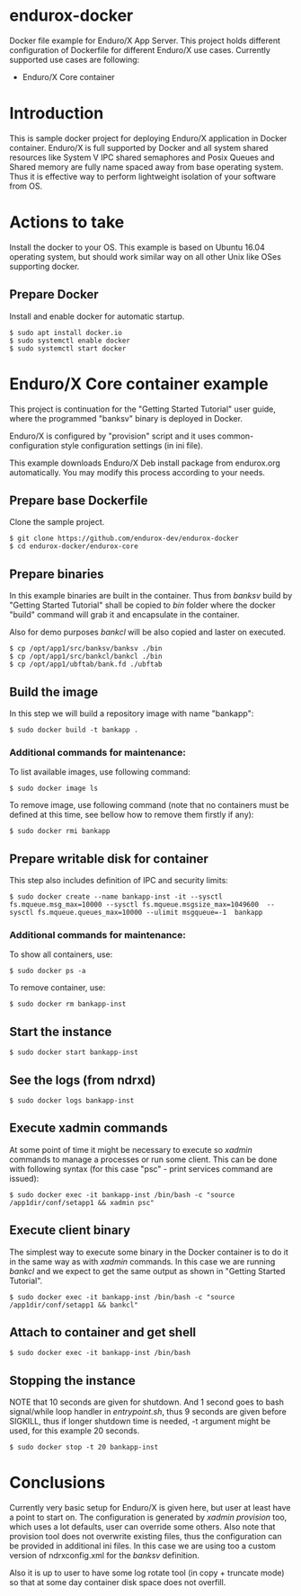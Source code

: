 # endurox-docker
Docker file example for Enduro/X App Server. This project holds different
configuration of Dockerfile for different Enduro/X use cases. Currently supported
use cases are following:

* Enduro/X Core container


# Introduction

This is sample docker project for deploying Enduro/X application in Docker
container. Enduro/X is full supported by Docker and all system shared resources
like System V IPC shared semaphores and Posix Queues and Shared memory are
fully name spaced away from base operating system. Thus it is effective way
to perform lightweight isolation of your software from OS.

# Actions to take

Install the docker to your OS. This example is based on Ubuntu 16.04 operating
system, but should work similar way on all other Unix like OSes supporting docker.

## Prepare Docker

Install and enable docker for automatic startup.

```
$ sudo apt install docker.io
$ sudo systemctl enable docker
$ sudo systemctl start docker
```

# Enduro/X Core container example

This project is continuation for the "Getting Started Tutorial" user guide,
where the programmed "banksv" binary is deployed in Docker.

Enduro/X is configured by "provision" script and it uses common-configuration
style configuration settings (in ini file).

This example downloads Enduro/X Deb install package from endurox.org automatically.
You may modify this process according to your needs.

## Prepare base Dockerfile

Clone the sample project.

```
$ git clone https://github.com/endurox-dev/endurox-docker
$ cd endurox-docker/endurox-core
```

## Prepare binaries

In this example binaries are built in the container. Thus from 
*banksv* build by "Getting Started Tutorial" shall be copied to *bin* folder
where the docker "build" command will grab it and encapsulate in the container.

Also for demo purposes *bankcl* will be also copied and laster on executed.

```
$ cp /opt/app1/src/banksv/banksv ./bin
$ cp /opt/app1/src/bankcl/bankcl ./bin
$ cp /opt/app1/ubftab/bank.fd ./ubftab
```

## Build the image

In this step we will build a repository image with name "bankapp":

```
$ sudo docker build -t bankapp . 
```

### Additional commands for maintenance:

To list available images, use following command:

```
$ sudo docker image ls
```

To remove image, use following command (note that no containers must be
defined at this time, see bellow how to remove them firstly if any):

```
$ sudo docker rmi bankapp
```

## Prepare writable disk for container

This step also includes definition of IPC and security limits:

```
$ sudo docker create --name bankapp-inst -it --sysctl fs.mqueue.msg_max=10000 --sysctl fs.mqueue.msgsize_max=1049600  --sysctl fs.mqueue.queues_max=10000 --ulimit msgqueue=-1  bankapp 
```

### Additional commands for maintenance:

To show all containers, use:

```
$ sudo docker ps -a
```

To remove container, use:

```
$ sudo docker rm bankapp-inst
```

## Start the instance

```
$ sudo docker start bankapp-inst
```

## See the logs (from ndrxd)

```
$ sudo docker logs bankapp-inst
```

## Execute xadmin commands

At some point of time it might be necessary to execute so *xadmin* commands to
manage a processes or run some client. This can be done with following syntax
(for this case "psc" - print services command are issued):

```
$ sudo docker exec -it bankapp-inst /bin/bash -c "source /app1dir/conf/setapp1 && xadmin psc"
```

## Execute client binary

The simplest way to execute some binary in the Docker container is to do it in
the same way as with *xadmin* commands. In this case we are running *bankcl*
and we expect to get the same output as shown in "Getting Started Tutorial".

```
$ sudo docker exec -it bankapp-inst /bin/bash -c "source /app1dir/conf/setapp1 && bankcl"
```


## Attach to container and get shell

```
$ sudo docker exec -it bankapp-inst /bin/bash
```

## Stopping the instance

NOTE that 10 seconds are given for shutdown. And 1 second goes to bash signal/while
loop handler in *entrypoint.sh*, thus 9 seconds are given before SIGKILL, thus
if longer shutdown time is needed, -t argument might be used, for this example 20
seconds.

```
$ sudo docker stop -t 20 bankapp-inst
```

# Conclusions

Currently very basic setup for Enduro/X is given here, but user at least have a
point to start on. The configuration is generated by *xadmin provision* too,
which uses a lot defaults, user can override some others. Also note that
provision tool does not overwrite existing files, thus the configuration can
be provided in additional ini files. In this case we are using too a custom
version of ndrxconfig.xml for the *banksv* definition.

Also it is up to user to have some log rotate tool (in copy + truncate mode) so
that at some day container disk space does not overfill.

